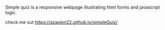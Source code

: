 Simple quiz is a responsive webpage illustrating html forms and javascript logic.

check me out https://azapien22.github.io/simpleQuiz/